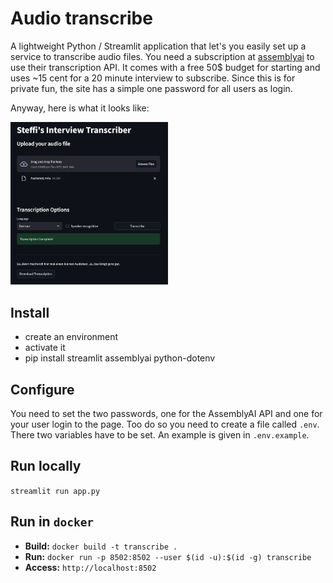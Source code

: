 # Audio transcribe

A lightweight Python / Streamlit application that let's you easily set up a service to transcribe audio files.
You need a subscription at [assemblyai](https://www.assemblyai.com) to use their transcription API.
It comes with a free 50$ budget for starting and uses ~15 cent for a 20 minute interview to subscribe.
Since this is for private fun, the site has a simple one password for all users as login.


Anyway, here is what it looks like:

<img src=screenshot.png width=50%>


## Install
- create an environment
- activate it
- pip install streamlit assemblyai python-dotenv


## Configure
You need to set the two passwords, one for the AssemblyAI API and one for your user login to the page.
Too do so you need to create a file called `.env`.
There two variables have to be set. An example is given in `.env.example`.


## Run locally
`streamlit run app.py`


## Run in `docker`

- **Build:** `docker build -t transcribe .`
- **Run:** `docker run -p 8502:8502 --user $(id -u):$(id -g) transcribe`
- **Access:** `http://localhost:8502`